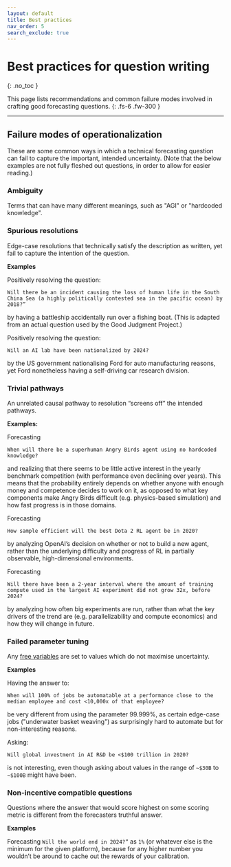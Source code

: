 ```yaml
---
layout: default
title: Best practices
nav_order: 5
search_exclude: true
---
```


# Best practices for question writing
{: .no_toc }

This page lists recommendations and common failure modes involved in crafting good forecasting questions.
{: .fs-6 .fw-300 }

___

## Failure modes of operationalization

These are some common ways in which a technical forecasting question can
fail to capture the important, intended uncertainty. (Note that the below examples are not fully fleshed out questions, in order to allow for easier reading.)

### Ambiguity

Terms that can have many different meanings, such as "AGI" or "hardcoded knowledge".

### Spurious resolutions

Edge-case resolutions that technically satisfy the description as written, yet fail to capture the intention of the question.

**Examples**

Positively resolving the question:
```
Will there be an incident causing the loss of human life in the South China Sea (a highly politically contested sea in the pacific ocean) by 2018?”
```
by having a battleship accidentally run over a fishing boat. (This is adapted from an actual question used by the Good Judgment Project.)

Positively resolving the question:
```
Will an AI lab have been nationalized by 2024?
```
by the US government nationalising Ford for auto manufacturing reasons, yet Ford nonetheless having a self-driving car research division.


### Trivial pathways

An unrelated causal pathway to resolution “screens off” the intended pathways.

**Examples:**

Forecasting
```
When will there be a superhuman Angry Birds agent using no hardcoded knowledge?
```
and realizing that there seems to be little active interest in the yearly benchmark competition (with performance even declining over years). This means that the probability entirely depends on whether anyone with enough money and competence decides to work on it, as opposed to what key components make Angry Birds difficult (e.g. physics-based simulation) and how fast progress is in those domains.

Forecasting
```
How sample efficient will the best Dota 2 RL agent be in 2020?
```
by analyzing OpenAI’s decision on whether or not to build a new agent, rather than the underlying difficulty and progress of RL in partially observable, high-dimensional environments.

Forecasting
```  
Will there have been a 2-year interval where the amount of training compute used in the largest AI experiment did not grow 32x, before 2024?
```
by analyzing how often big experiments are run, rather than what the key drivers of the trend are (e.g. parallelizability and compute economics) and how they will change in future.

### Failed parameter tuning

Any [free variables](AI-dict/docs/open_problems/#how-should-we-deal-with-terms-with-free-variables) are set to values which do not maximise uncertainty.

**Examples**

Having the answer to:
```  
When will 100% of jobs be automatable at a performance close to the median employee and cost <10,000x of that employee?
```
be very different from using the parameter 99.999%, as certain edge-case jobs ("underwater basket weaving") as surprisingly hard to automate but for non-interesting reasons.

Asking:
```
Will global investment in AI R&D be <$100 trillion in 2020?
```
is not interesting, even though asking about values in the range of ```~$30B``` to ```~$100B``` might have been.


### Non-incentive compatible questions

Questions where the answer that would score highest on some scoring metric is different from the forecasters truthful answer.

**Examples**

Forecasting ```Will the world end in 2024?”``` as ```1%``` (or whatever else is the minimum for the given platform), because for any higher number you wouldn’t be around to cache out the rewards of your calibration.
